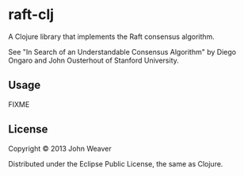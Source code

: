 # raft-clj

A Clojure library that implements the Raft consensus algorithm.

See "In Search of an Understandable Consensus Algorithm" by Diego Ongaro and
John Ousterhout of Stanford University.


## Usage

FIXME

## License

Copyright © 2013 John Weaver

Distributed under the Eclipse Public License, the same as Clojure.
